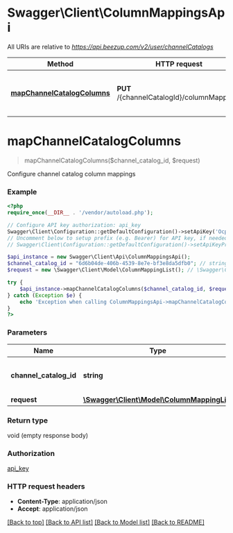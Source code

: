 # Swagger\Client\ColumnMappingsApi

All URIs are relative to *https://api.beezup.com/v2/user/channelCatalogs*

Method | HTTP request | Description
------------- | ------------- | -------------
[**mapChannelCatalogColumns**](ColumnMappingsApi.md#mapChannelCatalogColumns) | **PUT** /{channelCatalogId}/columnMappings | Configure channel catalog column mappings


# **mapChannelCatalogColumns**
> mapChannelCatalogColumns($channel_catalog_id, $request)

Configure channel catalog column mappings

### Example
```php
<?php
require_once(__DIR__ . '/vendor/autoload.php');

// Configure API key authorization: api_key
Swagger\Client\Configuration::getDefaultConfiguration()->setApiKey('Ocp-Apim-Subscription-Key', 'YOUR_API_KEY');
// Uncomment below to setup prefix (e.g. Bearer) for API key, if needed
// Swagger\Client\Configuration::getDefaultConfiguration()->setApiKeyPrefix('Ocp-Apim-Subscription-Key', 'Bearer');

$api_instance = new Swagger\Client\Api\ColumnMappingsApi();
$channel_catalog_id = "6d6b04de-406b-4539-8e7e-bf3e8da5dfb0"; // string | The channel catalog identifier
$request = new \Swagger\Client\Model\ColumnMappingList(); // \Swagger\Client\Model\ColumnMappingList | 

try {
    $api_instance->mapChannelCatalogColumns($channel_catalog_id, $request);
} catch (Exception $e) {
    echo 'Exception when calling ColumnMappingsApi->mapChannelCatalogColumns: ', $e->getMessage(), PHP_EOL;
}
?>
```

### Parameters

Name | Type | Description  | Notes
------------- | ------------- | ------------- | -------------
 **channel_catalog_id** | **string**| The channel catalog identifier |
 **request** | [**\Swagger\Client\Model\ColumnMappingList**](../Model/\Swagger\Client\Model\ColumnMappingList.md)|  |

### Return type

void (empty response body)

### Authorization

[api_key](../../README.md#api_key)

### HTTP request headers

 - **Content-Type**: application/json
 - **Accept**: application/json

[[Back to top]](#) [[Back to API list]](../../README.md#documentation-for-api-endpoints) [[Back to Model list]](../../README.md#documentation-for-models) [[Back to README]](../../README.md)

